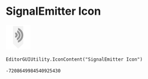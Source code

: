 # SignalEmitter Icon
![](/img/SignalEmitter%20Icon.png)

``` CSharp
EditorGUIUtility.IconContent("SignalEmitter Icon")
```
```
-7208649984540925430
```
